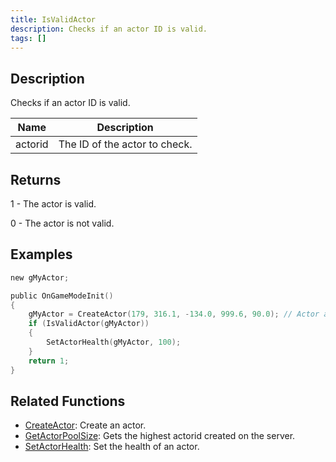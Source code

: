 ```yaml
---
title: IsValidActor
description: Checks if an actor ID is valid.
tags: []
---
```


<VersionWarn version='SA-MP 0.3.7' />

## Description

Checks if an actor ID is valid.

| Name    | Description                   |
| ------- | ----------------------------- |
| actorid | The ID of the actor to check. |

## Returns

1 - The actor is valid.

0 - The actor is not valid.

## Examples

```c
new gMyActor;

public OnGameModeInit()
{
    gMyActor = CreateActor(179, 316.1, -134.0, 999.6, 90.0); // Actor as a salesperson in Ammunation.
    if (IsValidActor(gMyActor))
    {
        SetActorHealth(gMyActor, 100);
    }
    return 1;
}
```

## Related Functions

- [CreateActor](CreateActor.md): Create an actor.
- [GetActorPoolSize](GetActorPoolSize.md): Gets the highest actorid created on the server.
- [SetActorHealth](SetActorHealth.md): Set the health of an actor.
